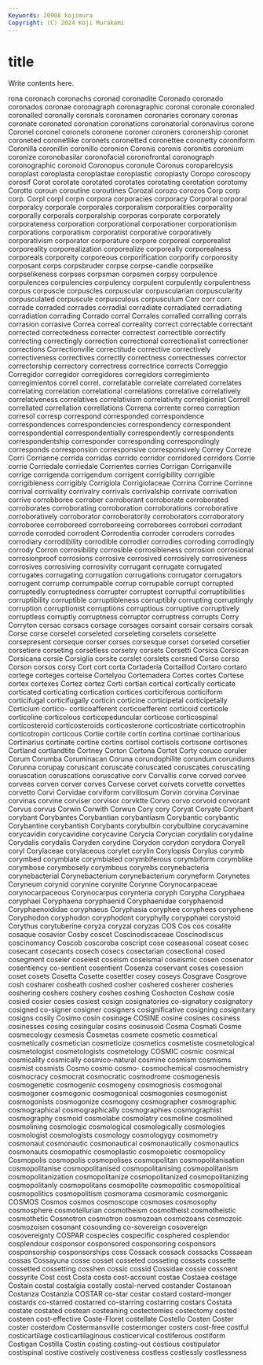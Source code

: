```yaml
---
Keywords: 20908 kojimura
Copyright: (C) 2024 Koji Murakami
---
```


# title

Write contents here.



rona
coronach coronachs coronad coronadite Coronado coronado coronados coronae coronagraph coronagraphic
coronal coronale coronaled coronalled coronally coronals coronamen coronaries coronary coronas
coronate coronated coronation coronations coronatorial coronavirus corone Coronel coronel coronels
coronene coroner coroners coronership coronet coroneted coronetlike coronets coronetted coronettee
coronetty coroniform Coronilla coronillin coronillo coronion Coronis coronis coronitis coronium
coronize coronobasilar coronofacial coronofrontal coronograph coronographic coronoid Coronopus coronule Coronus
coroparelcysis coroplast coroplasta coroplastae coroplastic coroplasty Coropo coroscopy corosif Corot
corotate corotated corotates corotating corotation corotomy Corotto coroun coroutine coroutines
Corozal corozo corozos Corp corp corp. Corpl corpl corpn corpora
corporacies corporacy Corporal corporal corporalcy corporale corporales corporalism corporalities corporality
corporally corporals corporalship corporas corporate corporately corporateness corporation corporational corporationer
corporationism corporations corporatism corporatist corporative corporatively corporativism corporator corporature corpore
corporeal corporealist corporeality corporealization corporealize corporeally corporealness corporeals corporeity corporeous
corporification corporify corporosity corposant corps corpsbruder corpse corpse-candle corpselike corpselikeness
corpses corpsman corpsmen corpsy corpulence corpulences corpulencies corpulency corpulent corpulently
corpulentness corpus corpuscle corpuscles corpuscular corpuscularian corpuscularity corpusculated corpuscule corpusculous
corpusculum Corr corr corr. corrade corraded corrades corradial corradiate corradiated
corradiating corradiation corrading Corrado corral Corrales corralled corralling corrals corrasion
corrasive Correa correal correality correct correctable correctant corrected correctedness correcter
correctest correctible correctify correcting correctingly correction correctional correctionalist correctioner corrections
Correctionville correctitude corrective correctively correctiveness correctives correctly correctness correctnesses corrector
correctorship correctory correctress correctrice corrects Correggio Corregidor corregidor corregidores corregidors
corregimiento corregimientos correl correl. correlatable correlate correlated correlates correlating correlation
correlational correlations correlative correlatively correlativeness correlatives correlativism correlativity correligionist Correll
correllated correllation correllations Correna corrente correo correption corresol corresp correspond
corresponded correspondence correspondences correspondencies correspondency correspondent correspondential correspondentially correspondently correspondents
correspondentship corresponder corresponding correspondingly corresponds corresponsion corresponsive corresponsively Correy Correze
Corri Corrianne corrida corridas corrido corridor corridored corridors Corrie corrie
Corriedale corriedale Corrientes corries Corrigan Corriganville corrige corrigenda corrigendum corrigent
corrigibility corrigible corrigibleness corrigibly Corrigiola Corrigiolaceae Corrina Corrine Corrinne corrival
corrivality corrivalry corrivals corrivalship corrivate corrivation corrive corrobboree corrober corroborant
corroborate corroborated corroborates corroborating corroboration corroborations corroborative corroboratively corroborator corroboratorily
corroborators corroboratory corroboree corroboreed corroboreeing corroborees corrobori corrodant corrode corroded
corrodent Corrodentia corroder corroders corrodes corrodiary corrodibility corrodible corrodier corrodies
corroding corrodingly corrody Corron corrosibility corrosible corrosibleness corrosion corrosional corrosionproof
corrosions corrosive corrosived corrosively corrosiveness corrosives corrosiving corrosivity corrugant corrugate
corrugated corrugates corrugating corrugation corrugations corrugator corrugators corrugent corrump corrumpable
corrup corrupable corrupt corrupted corruptedly corruptedness corrupter corruptest corruptful corruptibilities
corruptibility corruptible corruptibleness corruptibly corrupting corruptingly corruption corruptionist corruptions corruptious
corruptive corruptively corruptless corruptly corruptness corruptor corruptress corrupts Corry Corryton
corsac corsacs corsage corsages corsaint corsair corsairs corsak Corse corse
corselet corseleted corseleting corselets corselette corsepresent corseque corser corses corsesque
corset corseted corsetier corsetiere corseting corsetless corsetry corsets Corsetti Corsica
Corsican Corsicana corsie Corsiglia corsite corslet corslets corsned Corso corso
Corson corsos corsy Cort cort corta Cortaderia Cortaillod Cortaro cortaro
cortege corteges corteise Cortelyou Cortemadera Cortes cortes Cortese cortex cortexes
Cortez cortez Corti cortian cortical cortically corticate corticated corticating cortication
cortices corticiferous corticiform corticifugal corticifugally corticin corticine corticipetal corticipetally Corticium
cortico- corticoafferent corticoefferent corticoid corticole corticoline corticolous corticopeduncular corticose corticospinal
corticosteroid corticosteroids corticosterone corticostriate corticotrophin corticotropin corticous Cortie cortile cortin
cortina cortinae cortinarious Cortinarius cortinate cortine cortins cortisol cortisols cortisone
cortisones Cortland cortlandtite Cortney Corton Cortona Cortot Corty coruco coruler
Corum Corumba Coruminacan Coruna corundophilite corundum corundums Corunna corupay coruscant
coruscate coruscated coruscates coruscating coruscation coruscations coruscative corv Corvallis corve
corved corvee corvees corven corver corves Corvese corvet corvets corvette
corvettes corvetto Corvi Corvidae corviform corvillosum Corvin corvina Corvinae corvinas
corvine corviser corvisor corvktte Corvo corvo corvoid corvorant Corvus corvus
Corwin Corwith Corwun Cory cory Coryat Coryate Corybant corybant Corybantes
Corybantian corybantiasm Corybantic corybantic Corybantine corybantish Corybants corybulbin corybulbine corycavamine
corycavidin corycavidine corycavine Corycia Corycian corydalin corydaline Corydalis corydalis Coryden
corydine Corydon corydon corydora Coryell coryl Corylaceae corylaceous corylet corylin
Corylopsis Corylus corymb corymbed corymbiate corymbiated corymbiferous corymbiform corymblike corymbose
corymbosely corymbous corymbs corynebacteria corynebacterial Corynebacterium corynebacterium coryneform Corynetes Coryneum
corynid corynine corynite Corynne Corynocarpaceae corynocarpaceous Corynocarpus corynteria coryph Corypha
Coryphaea coryphaei Coryphaena coryphaenid Coryphaenidae coryphaenoid Coryphaenoididae coryphaeus Coryphasia coryphee
coryphees coryphene Coryphodon coryphodon coryphodont coryphylly corypphaei corystoid Corythus corytuberine
coryza coryzal coryzas COS Cos cos cosalite cosaque cosavior Cosby
coscet Coscinodiscaceae Coscinodiscus coscinomancy Coscob coscoroba coscript cose coseasonal coseat
cosec cosecant cosecants cosech cosecs cosectarian cosectional cosed cosegment coseier
coseiest coseism coseismal coseismic cosen cosenator cosentiency co-sentient cosentient Cosenza
coservant coses cosession coset cosets Cosetta Cosette cosettler cosey coseys
Cosgrave Cosgrove cosh cosharer cosheath coshed cosher coshered cosherer cosheries
coshering coshers coshery coshes coshing Coshocton Coshow cosie cosied cosier
cosies cosiest cosign cosignatories co-signatory cosignatory cosigned co-signer cosigner cosigners
cosignificative cosigning cosignitary cosigns cosily Cosimo cosin cosinage COSINE cosine
cosines cosiness cosinesses cosing cosingular cosins cosinusoid Cosma Cosmati Cosme
cosmecology cosmesis Cosmetas cosmete cosmetic cosmetical cosmetically cosmetician cosmeticize cosmetics
cosmetiste cosmetological cosmetologist cosmetologists cosmetology COSMIC cosmic cosmical cosmicality cosmically
cosmico-natural cosmine cosmism cosmisms cosmist cosmists Cosmo cosmo cosmo- cosmochemical
cosmochemistry cosmocracy cosmocrat cosmocratic cosmodrome cosmogenesis cosmogenetic cosmogenic cosmogeny cosmognosis
cosmogonal cosmogoner cosmogonic cosmogonical cosmogonies cosmogonist cosmogonists cosmogonize cosmogony cosmographer
cosmographic cosmographical cosmographically cosmographies cosmographist cosmography cosmoid cosmolabe cosmolatry cosmoline
cosmolined cosmolining cosmologic cosmological cosmologically cosmologies cosmologist cosmologists cosmology cosmologygy
cosmometry cosmonaut cosmonautic cosmonautical cosmonautically cosmonautics cosmonauts cosmopathic cosmoplastic cosmopoietic
cosmopolicy Cosmopolis cosmopolis cosmopolises cosmopolitan cosmopolitanisation cosmopolitanise cosmopolitanised cosmopolitanising cosmopolitanism
cosmopolitanization cosmopolitanize cosmopolitanized cosmopolitanizing cosmopolitanly cosmopolitans cosmopolite cosmopolitic cosmopolitical cosmopolitics
cosmopolitism cosmorama cosmoramic cosmorganic COSMOS Cosmos cosmos cosmoscope cosmoses cosmosophy
cosmosphere cosmotellurian cosmotheism cosmotheist cosmotheistic cosmothetic Cosmotron cosmotron cosmozoan cosmozoans
cosmozoic cosmozoism cosonant cosounding co-sovereign cosovereign cosovereignty COSPAR cospecies cospecific
cosphered cosplendor cosplendour cosponsor cosponsored cosponsoring cosponsors cosponsorship cosponsorships coss
Cossack cossack cossacks Cossaean cossas Cossayuna cosse cosset cosseted cosseting
cossets cossette cossetted cossetting cosshen cossic cossid Cossidae cossie cossnent
cossyrite Cost cost Costa costa cost-account costae Costaea costage Costain
costal costalgia costally costal-nerved costander Costanoan Costanza Costanzia COSTAR co-star
costar costard costard-monger costards co-starred costarred co-starring costarring costars Costata
costate costated costean costeaning costectomies costectomy costed costeen cost-effective Coste-Floret
costellate Costello Costen Coster coster costerdom Costermansville costermonger costers cost-free
costful costicartilage costicartilaginous costicervical costiferous costiform Costigan Costilla Costin costing
costing-out costious costipulator costispinal costive costively costiveness costless costlessly costlessness
